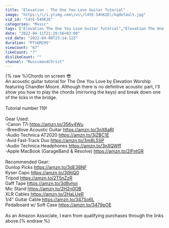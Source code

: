 ```yaml
---
title: "Elevation - The One You Love Guitar Tutorial"
image: "https:\/\/i.ytimg.com\/vi\/l4tE-54hK2E\/hqdefault.jpg"
vid_id: "l4tE-54hK2E"
categories: "Music"
tags: ["Elevation The One You Love Guitar Tutorial","Elevation The One You Love Guitar Cover","Elevation the One You Love Guitar"]
date: "2022-04-11T21:28:56+03:00"
vid_date: "2022-04-08T23:14:12Z"
duration: "PT16M29S"
viewcount: "67"
likeCount: "7"
dislikeCount: ""
channel: "Musicman4Christ"
---
```

{% raw %}Chords on screen 😎 <br />An acoustic guitar tutorial for The One You Love by Elevation Worship featuring Chandler Moore.  Although there is no definitive acoustic part, I'll show you how to play the chords (mirroring the keys) and break down one of the licks in the bridge.<br /><br />Tutorial number 119! <br /><br />Gear Used:<br />-Canon T7i <a rel="nofollow" target="blank" href="https://amzn.to/356v4Wu">https://amzn.to/356v4Wu</a><br />-Breedlove Acoustic Guitar <a rel="nofollow" target="blank" href="https://amzn.to/3nX6aRI">https://amzn.to/3nX6aRI</a><br />-Audio Technica AT2020 <a rel="nofollow" target="blank" href="https://amzn.to/3jZBC1E">https://amzn.to/3jZBC1E</a><br />-Avid Fast-Track Duo <a rel="nofollow" target="blank" href="https://amzn.to/3m8L5SP">https://amzn.to/3m8L5SP</a><br />-Audio Technica Headphones <a rel="nofollow" target="blank" href="https://amzn.to/3nXQWff">https://amzn.to/3nXQWff</a><br />-Apple MacBook (GarageBand &amp; Resolve) <a rel="nofollow" target="blank" href="https://amzn.to/2IFntGR">https://amzn.to/2IFntGR</a><br /><br />Recommended Gear:<br />Dunlop Picks <a rel="nofollow" target="blank" href="https://amzn.to/3dE38NF">https://amzn.to/3dE38NF</a><br />Kyser Capo <a rel="nofollow" target="blank" href="https://amzn.to/3j9jiQ0">https://amzn.to/3j9jiQ0</a><br />Tripod <a rel="nofollow" target="blank" href="https://amzn.to/2T5nZzR">https://amzn.to/2T5nZzR</a><br />Gaff Tape <a rel="nofollow" target="blank" href="https://amzn.to/3dBvhoi">https://amzn.to/3dBvhoi</a><br />Mic Stand <a rel="nofollow" target="blank" href="https://amzn.to/2H2n0OB">https://amzn.to/2H2n0OB</a><br />XLR Cables <a rel="nofollow" target="blank" href="https://amzn.to/2HaLUeR">https://amzn.to/2HaLUeR</a><br />1/4&quot; Guitar Cable <a rel="nofollow" target="blank" href="https://amzn.to/347So6L">https://amzn.to/347So6L</a><br />Pedalboard w/ Soft Case <a rel="nofollow" target="blank" href="https://amzn.to/3479pOE">https://amzn.to/3479pOE</a><br /><br />As an Amazon Associate, I earn from qualifying purchases through the links above.{% endraw %}
